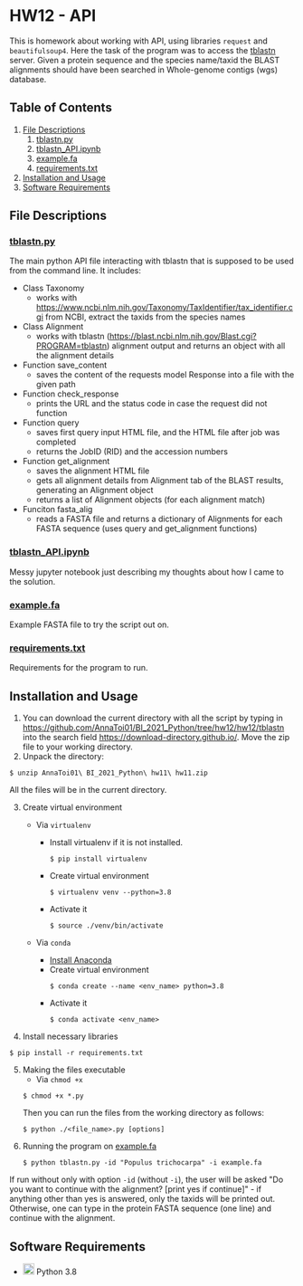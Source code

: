# HW12 - API

This is homework about working with API, using libraries `request` and `beautifulsoup4`. Here the task of the program was to access the [tblastn](https://blast.ncbi.nlm.nih.gov/Blast.cgi?PROGRAM=tblastn&PAGE_TYPE=BlastSearch&LINK_LOC=blasthome) server. Given a protein sequence and the species name/taxid the BLAST alignments should have been searched in Whole-genome contigs (wgs) database.

## Table of Contents
1. [File Descriptions](#files)  
    1. [tblastn.py](#tblastn)
    2. [tblastn_API.ipynb](#tblastn_API)
    3. [example.fa](#example)
    4. [requirements.txt](#requirements)
3. [Installation and Usage](#instus)
4. [Software Requirements](#Software)

<a name="files"></a>
## File Descriptions

<a name="tblastn"></a>
### [tblastn.py](https://github.com/AnnaToi01/BI_2021_Python/blob/hw12/hw12/tblastn/tblastn.py)

The main python API file interacting with tblastn that is supposed to be used from the command line. It includes:
* Class Taxonomy 
    * works with https://www.ncbi.nlm.nih.gov/Taxonomy/TaxIdentifier/tax_identifier.cgi from NCBI, extract the taxids from the species names
* Class Alignment
    * works with tblastn (https://blast.ncbi.nlm.nih.gov/Blast.cgi?PROGRAM=tblastn) alignment output and returns an object with all the alignment details
* Function save_content 
    *  saves the content of the requests model Response into a file with the given path
* Function check_response
    * prints the URL and the status code in case the request did not function
* Function query
    *  saves first query input HTML file, and the HTML file after job was completed
    *  returns the JobID (RID) and the accession numbers
* Function get_alignment
    * saves the alignment HTML file
    * gets all alignment details from Alignment tab of the BLAST results, generating an Alignment object
    * returns a list of Alignment objects (for each alignment match)
* Funciton fasta_alig
    * reads a FASTA file and returns a dictionary of Alignments for each FASTA sequence (uses query and get_alignment functions)

<a name="tblastn_API"></a>
### [tblastn_API.ipynb](https://github.com/AnnaToi01/BI_2021_Python/blob/hw12/hw12/tblastn/tblastn_API.ipynb)

Messy jupyter notebook just describing my thoughts about how I came to the solution.

<a name="example"></a>
### [example.fa](https://github.com/AnnaToi01/BI_2021_Python/blob/hw12/hw12/tblastn/example.fa)

Example FASTA file to try the script out on.

<a name="requirements"></a>
### [requirements.txt](https://github.com/AnnaToi01/BI_2021_Python/blob/hw12/hw12/tblastn/requirements.txt)

Requirements for the program to run.

<a name="instus"></a>
## Installation and Usage
1. You can download the current directory with all the script by typing in https://github.com/AnnaToi01/BI_2021_Python/tree/hw12/hw12/tblastn into the search field https://download-directory.github.io/. Move the zip file to your working directory.
2. Unpack the directory:
```
$ unzip AnnaToi01\ BI_2021_Python\ hw11\ hw11.zip 
```
All the files will be in the current directory.

3. Create virtual environment
    * Via `virtualenv`

       * Install virtualenv if it is not installed.
         ```
         $ pip install virtualenv
         ```
       * Create virtual environment
         ```
         $ virtualenv venv --python=3.8
         ```
       * Activate it
         ```
         $ source ./venv/bin/activate
         ```
    * Via `conda`
        * [Install Anaconda](https://docs.anaconda.com/anaconda/install/index.html)
        * Create virtual environment
           ```
           $ conda create --name <env_name> python=3.8
           ```
        * Activate it
           ```
           $ conda activate <env_name>
           ```
4. Install necessary libraries
 ```
$ pip install -r requirements.txt
 ```
5. Making the files executable
   * Via `chmod +x`
   ```
   $ chmod +x *.py
   ```
   Then you can run the files from the working directory as follows:
   ```
   $ python ./<file_name>.py [options]
   ```
6. Running the program on [example.fa](https://github.com/AnnaToi01/BI_2021_Python/blob/hw12/hw12/tblastn/example.fa)
   ```
   $ python tblastn.py -id "Populus trichocarpa" -i example.fa
   ```

If run without only with option `-id` (without `-i`), the user will be asked "Do you want to continue with the alignment? [print yes if continue]" - if anything other than yes is answered, only the taxids will be printed out. Otherwise, one can type in the protein FASTA sequence (one line) and continue with the alignment.

<a name="Software"></a>
## Software Requirements

* <img src=https://github.com/simple-icons/simple-icons/blob/develop/icons/python.svg height=20> Python 3.8
